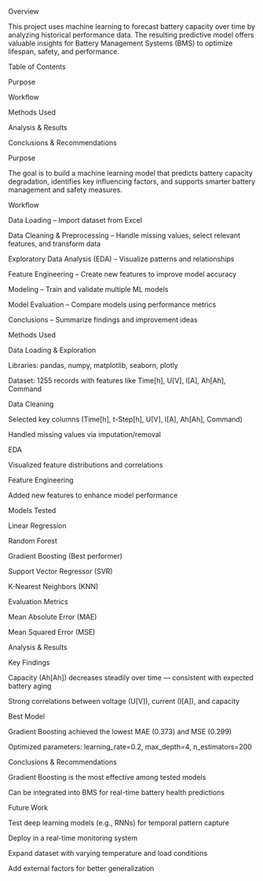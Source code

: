 Overview

This project uses machine learning to forecast battery capacity over time by analyzing historical performance data. The resulting predictive model offers valuable insights for Battery Management Systems (BMS) to optimize lifespan, safety, and performance.

Table of Contents

Purpose

Workflow

Methods Used

Analysis & Results

Conclusions & Recommendations

Purpose

The goal is to build a machine learning model that predicts battery capacity degradation, identifies key influencing factors, and supports smarter battery management and safety measures.

Workflow

Data Loading – Import dataset from Excel

Data Cleaning & Preprocessing – Handle missing values, select relevant features, and transform data

Exploratory Data Analysis (EDA) – Visualize patterns and relationships

Feature Engineering – Create new features to improve model accuracy

Modeling – Train and validate multiple ML models

Model Evaluation – Compare models using performance metrics

Conclusions – Summarize findings and improvement ideas

Methods Used

Data Loading & Exploration

Libraries: pandas, numpy, matplotlib, seaborn, plotly

Dataset: 1255 records with features like Time[h], U[V], I[A], Ah[Ah], Command

Data Cleaning

Selected key columns (Time[h], t-Step[h], U[V], I[A], Ah[Ah], Command)

Handled missing values via imputation/removal

EDA

Visualized feature distributions and correlations

Feature Engineering

Added new features to enhance model performance

Models Tested

Linear Regression

Random Forest

Gradient Boosting (Best performer)

Support Vector Regressor (SVR)

K-Nearest Neighbors (KNN)

Evaluation Metrics

Mean Absolute Error (MAE)

Mean Squared Error (MSE)

Analysis & Results

Key Findings

Capacity (Ah[Ah]) decreases steadily over time — consistent with expected battery aging

Strong correlations between voltage (U[V]), current (I[A]), and capacity

Best Model

Gradient Boosting achieved the lowest MAE (0.373) and MSE (0.299)

Optimized parameters: learning_rate=0.2, max_depth=4, n_estimators=200

Conclusions & Recommendations

Gradient Boosting is the most effective among tested models

Can be integrated into BMS for real-time battery health predictions

Future Work

Test deep learning models (e.g., RNNs) for temporal pattern capture

Deploy in a real-time monitoring system

Expand dataset with varying temperature and load conditions

Add external factors for better generalization
